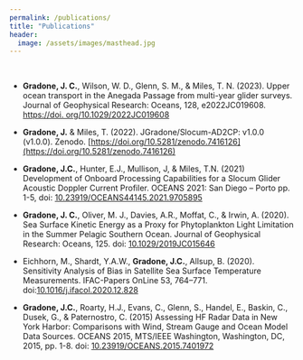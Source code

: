```yaml
---
permalink: /publications/
title: "Publications"
header:
  image: /assets/images/masthead.jpg
---
```


<br />

* **Gradone, J. C.**, Wilson, W. D., Glenn, S. M., & Miles, T. N. (2023). Upper ocean transport in the Anegada Passage from multi-year glider surveys. Journal of Geophysical Research: Oceans, 128, e2022JC019608. [https://doi. org/10.1029/2022JC019608](https://agupubs.onlinelibrary.wiley.com/doi/10.1029/2022JC019608)

* **Gradone, J.** & Miles, T. (2022). JGradone/Slocum-AD2CP: v1.0.0 (v1.0.0). Zenodo. [https://doi.org/10.5281/zenodo.7416126](https://doi.org/10.5281/zenodo.7416126)

* **Gradone, J.C.**, Hunter, E.J., Mullison, J, & Miles, T.N. (2021) Development of Onboard Processing Capabilities for a Slocum Glider
Acoustic Doppler Current Profiler. OCEANS 2021: San Diego – Porto pp. 1-5, doi: [10.23919/OCEANS44145.2021.9705895](https://ieeexplore.ieee.org/document/9705895)

* **Gradone, J. C.**, Oliver, M. J., Davies, A.R., Moffat, C., & Irwin, A. (2020). Sea Surface Kinetic Energy as a Proxy for Phytoplankton Light Limitation in the Summer Pelagic Southern Ocean. Journal of Geophysical Research: Oceans, 125. doi: [10.1029/2019JC015646](https://agupubs.onlinelibrary.wiley.com/doi/abs/10.1029/2019JC015646)

* Eichhorn, M., Shardt, Y.A.W., **Gradone, J.C.**, Allsup, B. (2020). Sensitivity Analysis of Bias in Satellite Sea Surface Temperature
Measurements. IFAC-Papers OnLine 53, 764–771. doi:[10.1016/j.ifacol.2020.12.828](https://www.sciencedirect.com/science/article/pii/S2405896320311526)

* **Gradone, J.C.**, Roarty, H.J., Evans, C., Glenn, S., Handel, E., Baskin, C., Dusek, G., & Paternostro, C. (2015) Assessing HF Radar Data in
New York Harbor: Comparisons with Wind, Stream Gauge and Ocean Model Data Sources. OCEANS 2015, MTS/IEEE Washington, Washington, DC, 2015, pp. 1-8. doi: [10.23919/OCEANS.2015.7401972](https://ieeexplore.ieee.org/document/7401972)

